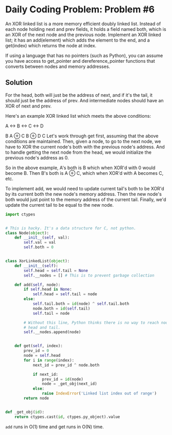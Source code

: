 # Daily Coding Problem: Problem #6

An XOR linked list is a more memory efficient doubly linked list. Instead of each node holding next and prev fields, it holds a field named both, which is an XOR of the next node and the previous node. Implement an XOR linked list; it has an add(element) which adds the element to the end, and a get(index) which returns the node at index.

If using a language that has no pointers (such as Python), you can assume you have access to get_pointer and dereference_pointer functions that converts between nodes and memory addresses.

## Solution

For the head, both will just be the address of next, and if it's the tail, it should just be the address of prev. And intermediate nodes should have an XOR of next and prev.

Here's an example XOR linked list which meets the above conditions:

A    <->    B    <->    C    <->    D

B         A ⊕ C       B ⊕ D         C
Let's work through get first, assuming that the above conditions are maintained. Then, given a node, to go to the next node, we have to XOR the current node's both with the previous node's address. And to handle getting the next node from the head, we would initialize the previous node's address as 0.

So in the above example, A's both is B which when XOR'd with 0 would become B. Then B's both is A ⊕ C, which when XOR'd with A becomes C, etc.

To implement add, we would need to update current tail's both to be XOR'd by its current both the new node's memory address. Then the new node's both would just point to the memory address of the current tail. Finally, we'd update the current tail to be equal to the new node.

```python
import ctypes


# This is hacky. It's a data structure for C, not python.
class Node(object):
    def __init__(self, val):
        self.val = val
        self.both = 0


class XorLinkedList(object):
    def __init__(self):
        self.head = self.tail = None
        self.__nodes = [] # This is to prevent garbage collection

    def add(self, node):
        if self.head is None:
            self.head = self.tail = node
        else:
            self.tail.both = id(node) ^ self.tail.both
            node.both = id(self.tail)
            self.tail = node

        # Without this line, Python thinks there is no way to reach nodes between
        # head and tail.
        self.__nodes.append(node)


    def get(self, index):
        prev_id = 0
        node = self.head
        for i in range(index):
            next_id = prev_id ^ node.both

            if next_id:
                prev_id = id(node)
                node = _get_obj(next_id)
            else:
                raise IndexError('Linked list index out of range')
        return node


def _get_obj(id):
    return ctypes.cast(id, ctypes.py_object).value
```

`add` runs in O(1) time and get runs in O(N) time.
